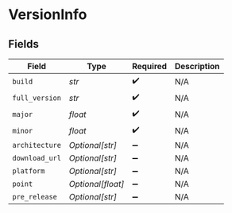 # VersionInfo


## Fields

| Field              | Type               | Required           | Description        |
| ------------------ | ------------------ | ------------------ | ------------------ |
| `build`            | *str*              | :heavy_check_mark: | N/A                |
| `full_version`     | *str*              | :heavy_check_mark: | N/A                |
| `major`            | *float*            | :heavy_check_mark: | N/A                |
| `minor`            | *float*            | :heavy_check_mark: | N/A                |
| `architecture`     | *Optional[str]*    | :heavy_minus_sign: | N/A                |
| `download_url`     | *Optional[str]*    | :heavy_minus_sign: | N/A                |
| `platform`         | *Optional[str]*    | :heavy_minus_sign: | N/A                |
| `point`            | *Optional[float]*  | :heavy_minus_sign: | N/A                |
| `pre_release`      | *Optional[str]*    | :heavy_minus_sign: | N/A                |